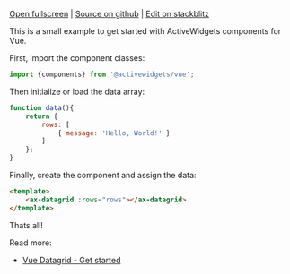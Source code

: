 
[Open fullscreen](https://vue.activewidgets.com/hello-world/) | [Source on github](https://github.com/activewidgets/vue/tree/master/examples/hello-world) | [Edit on stackblitz](https://stackblitz.com/github/activewidgets/vue/tree/master/examples/hello-world?file=src/app.vue)

This is a small example to get started with ActiveWidgets components for Vue.

First, import the component classes:

```js
import {components} from '@activewidgets/vue';
```

Then initialize or load the data array:

```js
function data(){
    return {
        rows: [
            { message: 'Hello, World!' }
        ]
    };
}
```

Finally, create the component and assign the data:

```html
<template>
    <ax-datagrid :rows="rows"></ax-datagrid>
</template>
```

Thats all! 

Read more:

 - [Vue Datagrid - Get started](https://activewidgets.com/guide/env/vue/)